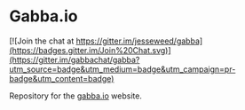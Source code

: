 # Gabba.io

[![Join the chat at https://gitter.im/jesseweed/gabba](https://badges.gitter.im/Join%20Chat.svg)](https://gitter.im/gabbachat/gabba?utm_source=badge&utm_medium=badge&utm_campaign=pr-badge&utm_content=badge)

Repository for the [gabba.io](gabba.io) website.
